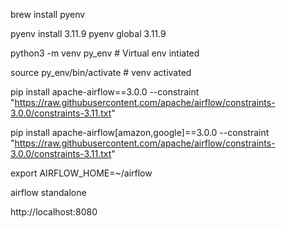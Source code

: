 brew install pyenv

pyenv install 3.11.9
pyenv global 3.11.9

python3 -m venv py_env  # Virtual env intiated

source py_env/bin/activate # venv activated

pip install apache-airflow==3.0.0 --constraint "https://raw.githubusercontent.com/apache/airflow/constraints-3.0.0/constraints-3.11.txt"

pip install apache-airflow[amazon,google]==3.0.0 --constraint "https://raw.githubusercontent.com/apache/airflow/constraints-3.0.0/constraints-3.11.txt"

export AIRFLOW_HOME=~/airflow

airflow standalone

http://localhost:8080